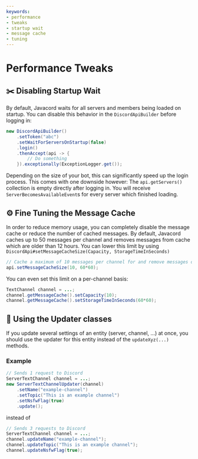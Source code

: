 ```yaml
---
keywords:
- performance
- tweaks
- startup wait
- message cache
- tuning
---
```


# Performance Tweaks

## :scissors: Disabling Startup Wait

By default, Javacord waits for all servers and members being loaded on startup. You can disable this behavior in the `DiscordApiBuilder` before logging in:
```java
new DiscordApiBuilder()
    .setToken("abc")
    .setWaitForServersOnStartup(false)
    .login()
    .thenAccept(api -> {
        // Do something
    }).exceptionally(ExceptionLogger.get());
```
Depending on the size of your bot, this can significantly speed up the login process. This comes with one downside however: The `api.getServers()` collection is empty directly after logging in. You will receive `ServerBecomesAvailableEvent`s for every server which finished loading.

## :gear: Fine Tuning the Message Cache

In order to reduce memory usage, you can completely disable the message cache or reduce the number of cached messages. By default, Javacord caches up to 50 messages per channel and removes messages from cache which are older than 12 hours. You can lower this limit by using `DiscordApi#setMessageCacheSize(Capacity, StorageTimeInSeconds)`
```java
// Cache a maximum of 10 messages per channel for and remove messages older than 1 hour
api.setMessageCacheSize(10, 60*60);
```
You can even set this limit on a per-channel basis:
```java
TextChannel channel = ...;
channel.getMessageCache().setCapacity(10);
channel.getMessageCache().setStorageTimeInSeconds(60*60);
```

## :gem: Using the Updater classes

If you update several settings of an entity (server, channel, ...) at once, you should use the updater for this entity instead of the `updateXyz(...)` methods.

### Example

```java
// Sends 1 request to Discord
ServerTextChannel channel = ...;
new ServerTextChannelUpdater(channel)
    .setName("example-channel")
    .setTopic("This is an example channel")
    .setNsfwFlag(true)
    .update();
```
instead of
```java
// Sends 3 requests to Discord
ServerTextChannel channel = ...;
channel.updateName("example-channel");
channel.updateTopic("This is an example channel");
channel.updateNsfwFlag(true);
```
